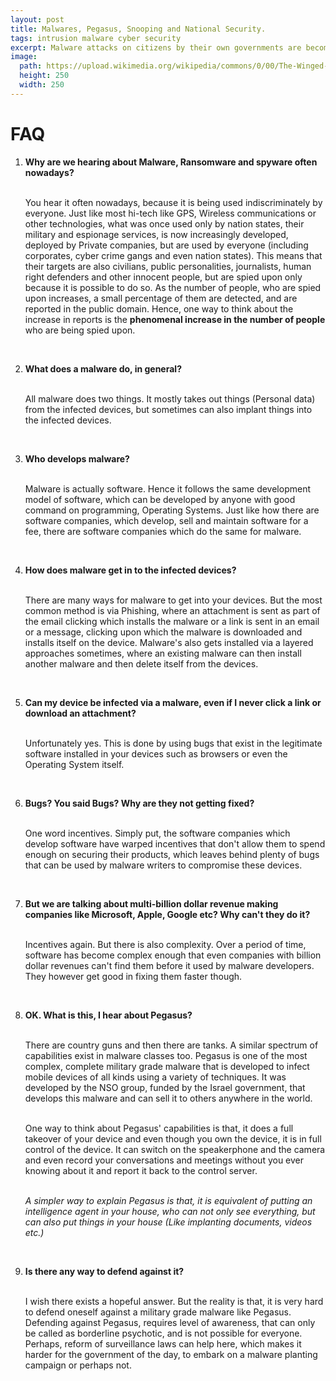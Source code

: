 ```yaml
---
layout: post
title: Malwares, Pegasus, Snooping and National Security.
tags: intrusion malware cyber security
excerpt: Malware attacks on citizens by their own governments are becoming common. And Pegasus fits right into this ecosystem.
image: 
  path: https://upload.wikimedia.org/wikipedia/commons/0/00/The-Winged-Horse.jpg
  height: 250
  width: 250
---
```


# FAQ

1. **Why are we hearing about Malware, Ransomware and spyware often nowadays?<br/><br/>**
   
    You hear it often nowadays, because it is being used indiscriminately by everyone. Just like most hi-tech like GPS,
    Wireless communications or other technologies, what was once used only by nation states, their military and espionage
    services, is now increasingly developed, deployed by Private companies, but are used by everyone (including corporates, 
    cyber crime gangs and even nation states). This means that their targets are also civilians, public personalities, 
    journalists, human right defenders and other innocent people, but are spied upon only because it is possible to do so. 
    As the number of people, who are spied upon increases, a small percentage of them are detected, and are reported in
    the public domain. Hence, one way to think about the increase in reports is the **phenomenal increase in the number
    of people** who are being spied upon. 
   
<br/>
   
2. **What does a malware do, in general? <br/><br/>**
   
    All malware does two things. It mostly takes out things (Personal data) from the infected devices, but sometimes 
    can also implant things into the infected devices. 

<br/>

3. **Who develops malware? <br/><br/>**
   
   Malware is actually software. Hence it follows the same development model of software, which can be developed by
   anyone with good command on programming, Operating Systems. Just like how there are software companies, which develop, 
   sell and maintain software for a fee, there are software companies which do the same for malware. 
   
<br/>

4. **How does malware get in to the infected devices? <br/><br/>**
   
     There are many ways for malware to get into your devices. But the most common method is via Phishing, where an 
     attachment is sent as part of the email clicking which installs the malware or a link is sent in an email or a 
     message, clicking upon which the malware is downloaded and installs itself on the device. Malware's also gets 
     installed via a layered approaches sometimes, where an existing malware can then install another malware and then
     delete itself from the devices.

<br/>

5. **Can my device be infected via a malware, even if I never click a link or download an attachment?  <br/><br/>**
   
    Unfortunately yes. This is done by using bugs that exist in the legitimate software installed in your devices such
    as browsers or even the Operating System itself. 

<br/>

6. **Bugs? You said Bugs? Why are they not getting fixed? <br/><br/>**
   
   One word incentives. Simply put, the software companies which develop software have warped incentives that don't 
   allow them to spend enough on securing their products, which leaves behind plenty of bugs that can be used by 
   malware writers to compromise these devices. 

<br/>

7. **But we are talking about multi-billion dollar revenue making companies like Microsoft, Apple, Google etc? Why can't they do it?<br/><br/>**
   
   Incentives again. But there is also complexity. Over a period of time, software has become complex enough that even
   companies with billion dollar revenues can't find them before it used by malware developers. They however get good
   in fixing them faster though. 

<br/>

8. **OK. What is this, I hear about Pegasus?<br/><br/>**
   
   There are country guns and then there are tanks. A similar spectrum of capabilities exist in malware classes too. 
   Pegasus is one of the most complex, complete military grade malware that is developed to infect mobile devices of 
   all kinds using a variety of techniques. It was developed by the NSO group, funded by the Israel government, that 
   develops this malware and can sell it to others anywhere in the world. 
  
   <br/> 
   One way to think about Pegasus' capabilities is that, it does a full takeover of your device and even though you 
   own the device, it is in full control of the device. It can switch on the speakerphone and the camera and even 
   record your conversations and meetings without you ever knowing about it and report it back to the control 
   server.
   <br/><br/>

   _A simpler way to explain Pegasus is that, it is equivalent of putting an intelligence agent in your house, who can
   not only see everything, but can also put things in your house (Like implanting documents, videos etc.)_

<br/>

9. **Is there any way to defend against it?<br/><br/>**

   I wish there exists a hopeful answer. But the reality is that, it is very hard to defend oneself against a military 
   grade malware like Pegasus. Defending against Pegasus, requires level of awareness, that can only be called as 
   borderline psychotic, and is not possible for everyone. Perhaps, reform of surveillance laws can help here, which 
   makes it harder for the government of the day, to embark on a malware planting campaign or perhaps not. 
